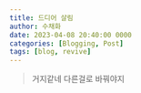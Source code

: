 ```yaml
---
title: 드디어 살림
author: 수채화
date: 2023-04-08 20:40:00 0000
categories: [Blogging, Post]
tags: [blog, revive]
---
```


> 거지같네 다른걸로 바꿔야지